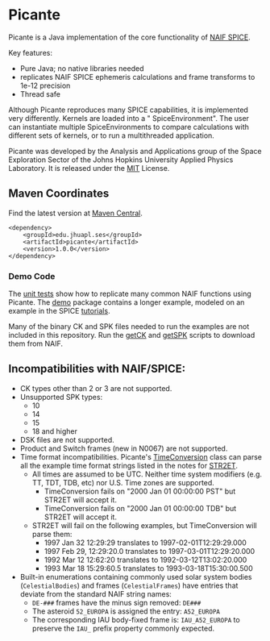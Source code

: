 # Picante

Picante is a Java implementation of the core functionality of [NAIF SPICE](https://naif.jpl.nasa.gov).

Key features:

- Pure Java; no native libraries needed
- replicates NAIF SPICE ephemeris calculations and frame transforms to 1e-12 precision
- Thread safe

Although Picante reproduces many SPICE capabilities, it is implemented very differently. Kernels are loaded into a "
SpiceEnvironment". The user can instantiate multiple SpiceEnvironments to compare calculations with different sets of
kernels, or to run a multithreaded application.

Picante was developed by the Analysis and Applications group of the Space Exploration Sector of the Johns Hopkins
University Applied Physics Laboratory.
It is released under the [MIT](LICENSE.md) License.

## Maven Coordinates

Find the latest version at [Maven Central](https://central.sonatype.com/artifact/edu.jhuapl.ses/picante).

```
<dependency>
    <groupId>edu.jhuapl.ses</groupId>
    <artifactId>picante</artifactId>
    <version>1.0.0</version>
</dependency>
```

### Demo Code

The [unit tests](src/test/java/picante/demo) show how to replicate many common NAIF functions using Picante.
The [demo](src/main/java/picante/demo) package contains a longer example, modeled on an example in the
SPICE [tutorials](https://naif.jpl.nasa.gov/pub/naif/toolkit_docs/Tutorials/pdf/individual_docs/38_program_idl.pdf).

Many of the binary CK and SPK files needed to run the examples are not included in this repository. Run
the [getCK](src/test/resources/kernels/ck/getCK.bash) and [getSPK](src/test/resources/kernels/spk/getSPK.bash) scripts
to download them from NAIF.

## Incompatibilities with NAIF/SPICE:

- CK types other than 2 or 3 are not supported.
- Unsupported SPK types:
    - 10
    - 14
    - 15
    - 18 and higher
- DSK files are not supported.
- Product and Switch frames (new in N0067) are not supported.
- Time format incompatibilities. Picante's [TimeConversion](src/main/java/picante/time/TimeConversion.java) class can parse all the example time format strings listed in
  the notes for [STR2ET](https://naif.jpl.nasa.gov/pub/naif/toolkit_docs/FORTRAN/spicelib/str2et.html).
    - All times are assumed to be UTC. Neither time system modifiers (e.g. TT, TDT, TDB, etc) nor U.S. Time zones are
      supported.
        - TimeConversion fails on "2000 Jan 01 00:00:00 PST" but STR2ET will accept it.
        - TimeConversion fails on "2000 Jan 01 00:00:00 TDB" but STR2ET will accept it.
    - STR2ET will fail on the following examples, but TimeConversion will parse them:
        - 1997 Jan 32 12:29:29 translates to 1997-02-01T12:29:29.000
        - 1997 Feb 29, 12:29:20.0 translates to 1997-03-01T12:29:20.000
        - 1992 Mar 12 12:62:20 translates to 1992-03-12T13:02:20.000
        - 1993 Mar 18 15:29:60.5 translates to 1993-03-18T15:30:00.500
- Built-in enumerations containing commonly used solar system bodies (`CelestialBodies`) and frames (`CelestialFrames`)
  have entries that deviate from the standard NAIF string names:
    - `DE-###` frames have the minus sign removed: `DE###`
    - The asteroid `52_EUROPA` is assigned the entry: `A52_EUROPA`
    - The corresponding IAU body-fixed frame is: `IAU_A52_EUROPA` to preserve the `IAU_` prefix property commonly
      expected.
